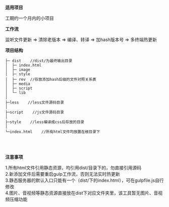 **适用项目**

工期约一个月内的小项目

**工作流**

监听文件更新 => 清除老版本 => 编译、转译 => 加hash版本号 => 多终端热更新

**项目结构**

    ├─ dist    //dist/为最终输出目录
    │  ├─ index.html
    │  ├─ image
    │  ├─ style
    │  ├─ rev  //存放添加hash后缀的文件对照关系表
    │  ├─ media
    │  ├─ script
    │  └─ lib
    │
    ├─less    //less文件源码目录
    │
    ├─script    //js文件源码目录
    │
    ├─style    //less编译成css后存放的目录
    │
    └─index.html    //所有html文件均放置在根目录下


<br>
<br>

**注意事项**

1.所有html文件引用静态资源，均引用dist/目录下的，勿直接引用源码<br>
2.新添加文件后需要重启gulp工作流，否则无法实时热更新<br>
3.静态服务器的默认入口只能有一个（dist/下的index.html），可在gulpfile.js自行修改<br>
4.图片、音视频等静态资源直接放在dist下对应文件夹里，该工具暂无图片、音视频压缩功能
